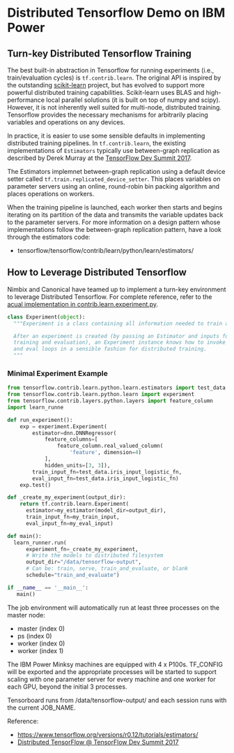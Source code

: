 # Distributed Tensorflow Demo on IBM Power

## Turn-key Distributed Tensorflow Training

The best built-in abstraction in Tensorflow for running experiments (i.e., train/evaluation cycles) is `tf.contrib.learn`. The original API is inspired by the outstanding [scikit-learn](http://scikit-learn.org/stable/) project, but has evolved to support more powerful distributed training capabilities. Scikit-learn uses BLAS and high-performance local parallel solutions (it is built on top of numpy and scipy). However, it is not inherently well suited for multi-node, distributed training. Tensorflow provides the necessary mechanisms for arbitrarily placing variables and operations on any devices.

In practice, it is easier to use some sensible defaults in implementing distributed training pipelines. In `tf.contrib.learn`, the existing implementations of `Estimators` typically use between-graph replication as described by Derek Murray at the [TensorFlow Dev Summit 2017](https://www.youtube.com/watch?v=la_M6bCV91M).

The Estimators implemnet between-graph replication using a default device setter called `tf.train.replicated_device_setter`. This places variables on parameter servers using an online, round-robin bin packing algorithm and places operations on workers.

When the training pipeline is launched, each worker then starts and begins iterating on its partition of the data and transmits the variable updates back to the parameter servers. For more information on a design pattern whose implementations follow the between-graph replication pattern, have a look through the estimators code:
 * tensorflow/tensorflow/contrib/learn/python/learn/estimators/

## How to Leverage Distributed Tensorflow

Nimbix and Canonical have teamed up to implement a turn-key environment to leverage Distributed Tensorflow. For complete reference, refer to the [acual implementation in contrib.learn.experiment.py](https://github.com/tensorflow/tensorflow/blob/master/tensorflow/contrib/learn/python/learn/experiment.py).

```python
class Experiment(object):
  """Experiment is a class containing all information needed to train a model.

  After an experiment is created (by passing an Estimator and inputs for
  training and evaluation), an Experiment instance knows how to invoke training
  and eval loops in a sensible fashion for distributed training.
  """
```

### Minimal Experiment Example

```python
from tensorflow.contrib.learn.python.learn.estimators import test_data
from tensorflow.contrib.learn.python.learn import experiment
from tensorflow.contrib.layers.python.layers import feature_column
import learn_runne

def run_experiment():
    exp = experiment.Experiment(
        estimator=dnn.DNNRegressor(
            feature_columns=[
                feature_column.real_valued_column(
                    'feature', dimension=4)
            ],
            hidden_units=[3, 3]),
        train_input_fn=test_data.iris_input_logistic_fn,
        eval_input_fn=test_data.iris_input_logistic_fn)
    exp.test()

def _create_my_experiment(output_dir):
    return tf.contrib.learn.Experiment(
      estimator=my_estimator(model_dir=output_dir),
      train_input_fn=my_train_input,
      eval_input_fn=my_eval_input)

def main():
  learn_runner.run(
      experiment_fn=_create_my_experiment,
      # Write the models to distributed filesystem
      output_dir="/data/tensorflow-output",
      # Can be: train, serve, train_and_evaluate, or blank
      schedule="train_and_evaluate")

if __name__ == '__main__':
   main()

```

The job environment will automatically run at least three processes on the master node:
 * master (index 0)
 * ps (index 0)
 * worker (index 0)
 * worker (index 1)

The IBM Power Minksy machines are equipped with 4 x P100s. TF_CONFIG will be exported and the appropriate processes will be started to support scaling with one parameter server for every machine and one worker for each GPU, beyond the initial 3 processes.

Tensorboard runs from /data/tensorflow-output/ and each session runs with the current JOB_NAME.

Reference:
 * https://www.tensorflow.org/versions/r0.12/tutorials/estimators/
 * [Distributed TensorFlow @ TensorFlow Dev Summit 2017](https://www.youtube.com/watch?v=la_M6bCV91M)
